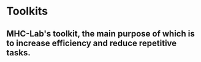 # Toolkits



## MHC-Lab's toolkit, the main purpose of which is to increase efficiency and reduce repetitive tasks.



